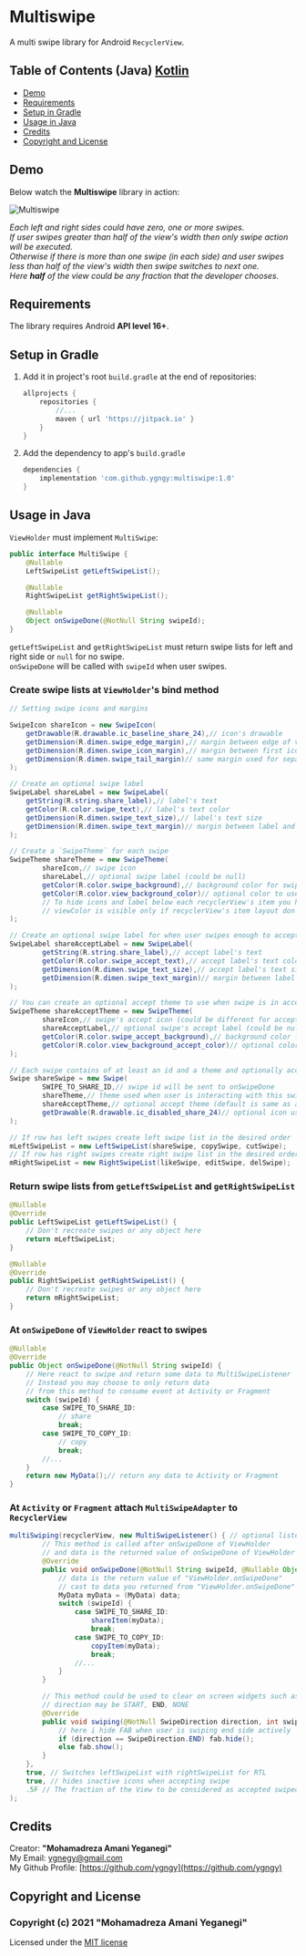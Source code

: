 # Multiswipe

A multi swipe library for Android `RecyclerView`.

## Table of Contents (Java) [Kotlin](README.md)

- [Demo](#demo)
- [Requirements](#requirements)
- [Setup in Gradle](#setup-in-gradle)
- [Usage in Java](#usage-in-java)
- [Credits](#credits)
- [Copyright and License](#copyright-and-license)

## Demo

Below watch the **Multiswipe** library in action:

![Multiswipe](screenshots/multiswipe.gif "Multiswipe in action")

*Each left and right sides could have zero, one or more swipes.  
If user swipes greater than half of the view's width then only swipe action will be executed.  
Otherwise if there is more than one swipe (in each side) and user swipes less than half of the view's width then swipe switches to next one.  
Here **half** of the view could be any fraction that the developer chooses.*

## Requirements

The library requires Android **API level 16+**.

## Setup in Gradle

1. Add it in project's root `build.gradle` at the end of repositories:

    ```groovy
    allprojects {
        repositories {
            //...
            maven { url 'https://jitpack.io' }
        }
    }
    ```

2. Add the dependency to app's `build.gradle`

    ```groovy
    dependencies {
        implementation 'com.github.ygngy:multiswipe:1.0'
    }
    ```

## Usage in Java

`ViewHolder` must implement `MultiSwipe`:

```java
public interface MultiSwipe {
    @Nullable
    LeftSwipeList getLeftSwipeList();

    @Nullable
    RightSwipeList getRightSwipeList();

    @Nullable
    Object onSwipeDone(@NotNull String swipeId);
}
```

`getLeftSwipeList` and `getRightSwipeList` must return swipe lists for left and right side or `null` for no swipe.  
`onSwipeDone` will be called with `swipeId` when user swipes.

### Create swipe lists at `ViewHolder`'s bind method

```java
// Setting swipe icons and margins

SwipeIcon shareIcon = new SwipeIcon(
    getDrawable(R.drawable.ic_baseline_share_24),// icon's drawable
    getDimension(R.dimen.swipe_edge_margin),// margin between edge of view and first icon
    getDimension(R.dimen.swipe_icon_margin),// margin between first icon and second icon
    getDimension(R.dimen.swipe_tail_margin)// same margin used for separating other icons
);

// Create an optional swipe label
SwipeLabel shareLabel = new SwipeLabel(
    getString(R.string.share_label),// label's text
    getColor(R.color.swipe_text),// label's text color
    getDimension(R.dimen.swipe_text_size),// label's text size
    getDimension(R.dimen.swipe_text_margin)// margin between label and last icon
);

// Create a `SwipeTheme` for each swipe
SwipeTheme shareTheme = new SwipeTheme(
        shareIcon,// swipe icon
        shareLabel,// optional swipe label (could be null)
        getColor(R.color.swipe_background),// background color for swipes
        getColor(R.color.view_background_color)// optional color to use for itemView's background
        // To hide icons and label below each recyclerView's item you have to use viewColor OR layout background
        // viewColor is visible only if recyclerView's item layout don't have a background
);

// Create an optional swipe label for when user swipes enough to accept
SwipeLabel shareAcceptLabel = new SwipeLabel(
        getString(R.string.share_label),// accept label's text
        getColor(R.color.swipe_accept_text),// accept label's text color
        getDimension(R.dimen.swipe_text_size),// accept label's text size
        getDimension(R.dimen.swipe_text_margin)// margin between label and last icon
);

// You can create an optional accept theme to use when swipe is in accept state
SwipeTheme shareAcceptTheme = new SwipeTheme(
        shareIcon,// swipe's accept icon (could be different for accepted swipes)
        shareAcceptLabel,// optional swipe's accept label (could be null)
        getColor(R.color.swipe_accept_background),// background color for accepted swipe
        getColor(R.color.view_background_accept_color)// optional color to use for itemView's background
);

// Each swipe contains of at least an id and a theme and optionally acceptTheme and inactiveIcon
Swipe shareSwipe = new Swipe(
        SWIPE_TO_SHARE_ID,// swipe id will be sent to onSwipeDone
        shareTheme,// theme used when user is interacting with this swipe
        shareAcceptTheme,// optional accept theme (default is same as activeTheme)
        getDrawable(R.drawable.ic_disabled_share_24)// optional icon used for inactive themes
);

// If row has left swipes create left swipe list in the desired order
mLeftSwipeList = new LeftSwipeList(shareSwipe, copySwipe, cutSwipe);
// If row has right swipes create right swipe list in the desired order
mRightSwipeList = new RightSwipeList(likeSwipe, editSwipe, delSwipe);
```

### Return swipe lists from `getLeftSwipeList` and `getRightSwipeList`  

```java
@Nullable
@Override
public LeftSwipeList getLeftSwipeList() {
    // Don't recreate swipes or any object here
    return mLeftSwipeList;
}

@Nullable
@Override
public RightSwipeList getRightSwipeList() {
    // Don't recreate swipes or any object here
    return mRightSwipeList;
}
```

### At `onSwipeDone` of `ViewHolder` react to swipes

```java
@Nullable
@Override
public Object onSwipeDone(@NotNull String swipeId) {
    // Here react to swipe and return some data to MultiSwipeListener
    // Instead you may choose to only return data
    // from this method to consume event at Activity or Fragment
    switch (swipeId) {
        case SWIPE_TO_SHARE_ID:
            // share
            break;
        case SWIPE_TO_COPY_ID:
            // copy
            break;
        //...
    }
    return new MyData();// return any data to Activity or Fragment
}
```

### At `Activity` or `Fragment` attach `MultiSwipeAdapter` to `RecyclerView`

```java
multiSwiping(recyclerView, new MultiSwipeListener() { // optional listener
        // This method is called after onSwipeDone of ViewHolder
        // and data is the returned value of onSwipeDone of ViewHolder
        @Override
        public void onSwipeDone(@NotNull String swipeId, @Nullable Object data) {
            // data is the return value of "ViewHolder.onSwipeDone"
            // cast to data you returned from "ViewHolder.onSwipeDone"
            MyData myData = (MyData) data;
            switch (swipeId) {
                case SWIPE_TO_SHARE_ID:
                    shareItem(myData);
                    break;
                case SWIPE_TO_COPY_ID:
                    copyItem(myData);
                    break;
                //...
            }
        }

        // This method could be used to clear on screen widgets such as FABs
        // direction may be START, END, NONE
        @Override
        public void swiping(@NotNull SwipeDirection direction, int swipeListSize) {
            // here i hide FAB when user is swiping end side actively
            if (direction == SwipeDirection.END) fab.hide();
            else fab.show();
        }
    },
    true, // Switches leftSwipeList with rightSwipeList for RTL
    true, // hides inactive icons when accepting swipe
    .5F // The fraction of the View to be considered as accepted swiped
);
```

## Credits

Creator: **"Mohamadreza Amani Yeganegi"**  
My Email: [ygnegy@gmail.com](mailto:ygnegy@gmail.com)  
My Github Profile: [https://github.com/ygngy](https://github.com/ygngy)  

## Copyright and License

### Copyright (c) 2021 "Mohamadreza Amani Yeganegi"  

Licensed under the [MIT license](LICENSE)
